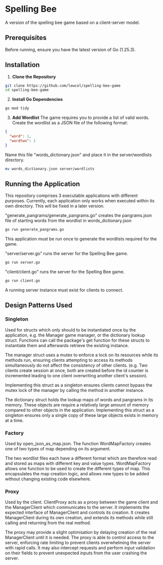 # Spelling Bee
A version of the spelling bee game based on a client-server model.

## Prerequisites
Before running, ensure you have the latest version of Go (1.25.3).

## Installation
1. **Clone the Repository**
```bash
git clone https://github.com/lewcol/spelling-bee-game
cd spelling-bee-game
```

2. **Install Go Dependencies**
```bash
go mod tidy 
```
3. **Add Wordlist**
The game requires you to provide a list of valid words.
Create the wordlist as a JSON file of the following format:
```json
{
  "word": 1,
  "wordtwo": 1
}
```
Name this file "words_dictionary.json" and place it in the server/wordlists directory.
```bash
mv words_dictionary.json server/wordlists
```

## Running the Application
This repository comprises 3 executable applications with different purposes.
Currently, each application only works when executed within its own directory.
This will be fixed in a later version.

"generate_pangrams/generate_pangrams.go" creates the pangrams.json file of starting words from the wordlist in words_dictionary.json
```bash
go run generate_pangrams.go
```
This application must be run once to generate the wordlists required for the game.

"server/server.go" runs the server for the Spelling Bee game.
```bash
go run server.go
```

"client/client.go" runs the server for the Spelling Bee game.
```bash
go run client.go
```
A running server instance must exist for clients to connect.

## Design Patterns Used
### Singleton
Used for structs which only should to be instantiated once by the application, e.g. the Manager game manager, or the dictionary lookup struct.
Functions can call the package's get function for these structs to instantiate them and afterwards retrieve the existing instance.

The manager struct uses a mutex to enforce a lock on its resources while its methods run, ensuring clients attempting to access its methods simultaneously
do not affect the consistency of other clients. (e.g. Two clients create session at once, both are created before the id counter
is incremented leading to one client overwriting another client's session).

Implementing this struct as a singleton ensures clients cannot bypass the mutex lock of the manager by calling the method in
another instance.

The dictionary struct holds the lookup maps of words and pangrams in its memory.
These objects are require a relatively large amount of memory compared to other objects in the application.
Implementing this struct as a singleton ensures only a single copy of these large objects exists in memory at a time.

### Factory
Used by open_json_as_map.json. The function WordMapFactory creates one of two types of map depending
on its argument.

The two wordlist files each have a different format which are therefore read and stored as maps with different key and value types.
WordMapFactory allows one function to be used to create the different types of map. This encapsulates the map creation logic,
and allows new types to be added without changing existing code elsewhere.

### Proxy
Used by the client. ClientProxy acts as a proxy between the game client and the ManagerClient which communicates to the server.
It implements the expected interface of ManagerClient and controls its creation. 
It creates ManagerClient during its own creation, and extends its methods while still calling and returning
from the real method.

The proxy may provide a slight optimisation by delaying creation of the real ManagerClient until it is needed.
The proxy is able to control access to the server, enforcing rate limiting to prevent clients
overwhelming the server with rapid calls. It may also intercept requests and perform input validation on their fields
to prevent unexpected inputs from the user crashing the server.